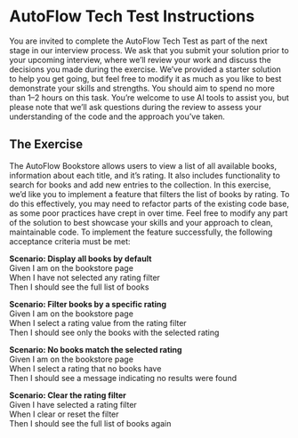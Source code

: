 # AutoFlow Tech Test Instructions
You are invited to complete the AutoFlow Tech Test as part of the next stage in our interview process. We ask that you submit your solution prior to your upcoming interview, where we’ll review your work and discuss the decisions you made during the exercise.
We’ve provided a starter solution to help you get going, but feel free to modify it as much as you like to best demonstrate your skills and strengths.
You should aim to spend no more than 1–2 hours on this task. You’re welcome to use AI tools to assist you, but please note that we’ll ask questions during the review to assess your understanding of the code and the approach you’ve taken.

## The Exercise
The AutoFlow Bookstore allows users to view a list of all available books, information about each title, and it’s rating. It also includes functionality to search for books and add new entries to the collection.
In this exercise, we’d like you to implement a feature that filters the list of books by rating. To do this effectively, you may need to refactor parts of the existing code base, as some poor practices have crept in over time.
Feel free to modify any part of the solution to best showcase your skills and your approach to clean, maintainable code.
To implement the feature successfully, the following acceptance criteria must be met:

**Scenario: Display all books by default**  
  Given I am on the bookstore page  
  When I have not selected any rating filter  
  Then I should see the full list of books  

**Scenario: Filter books by a specific rating**  
  Given I am on the bookstore page  
  When I select a rating value from the rating filter  
  Then I should see only the books with the selected rating  

**Scenario: No books match the selected rating**  
  Given I am on the bookstore page  
  When I select a rating that no books have  
  Then I should see a message indicating no results were found  

**Scenario: Clear the rating filter**  
  Given I have selected a rating filter  
  When I clear or reset the filter  
  Then I should see the full list of books again  
